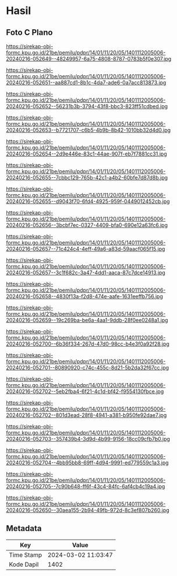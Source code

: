 # Hasil

## Foto C Plano

https://sirekap-obj-formc.kpu.go.id/21be/pemilu/pdpr/14/01/11/20/05/1401112005006-20240216-052649--48249957-6a75-4808-8787-0783b5f0e307.jpg

https://sirekap-obj-formc.kpu.go.id/21be/pemilu/pdpr/14/01/11/20/05/1401112005006-20240216-052651--aa887cd1-8b1c-4da7-ade6-0a7acc813873.jpg

https://sirekap-obj-formc.kpu.go.id/21be/pemilu/pdpr/14/01/11/20/05/1401112005006-20240216-052652--56231b3b-3794-43f8-bbc3-823ff51cdbed.jpg

https://sirekap-obj-formc.kpu.go.id/21be/pemilu/pdpr/14/01/11/20/05/1401112005006-20240216-052653--b7721707-c6b5-4b9b-8b42-1010bb32d4d0.jpg

https://sirekap-obj-formc.kpu.go.id/21be/pemilu/pdpr/14/01/11/20/05/1401112005006-20240216-052654--2d9e446e-83c1-44ae-907f-eb7f7881cc31.jpg

https://sirekap-obj-formc.kpu.go.id/21be/pemilu/pdpr/14/01/11/20/05/1401112005006-20240216-052655--7cbbc129-765b-42c1-a4b2-60bfe7d87d8b.jpg

https://sirekap-obj-formc.kpu.go.id/21be/pemilu/pdpr/14/01/11/20/05/1401112005006-20240216-052655--d9043f70-6fd4-4925-959f-0449012452cb.jpg

https://sirekap-obj-formc.kpu.go.id/21be/pemilu/pdpr/14/01/11/20/05/1401112005006-20240216-052656--3bcbf7ec-0327-4409-bfa0-690e12a63fc6.jpg

https://sirekap-obj-formc.kpu.go.id/21be/pemilu/pdpr/14/01/11/20/05/1401112005006-20240216-052657--71c424c4-4eff-49a6-a83d-59aacf065f15.jpg

https://sirekap-obj-formc.kpu.go.id/21be/pemilu/pdpr/14/01/11/20/05/1401112005006-20240216-052657--3c1f682c-3a47-4dd1-aaca-87c7dce14913.jpg

https://sirekap-obj-formc.kpu.go.id/21be/pemilu/pdpr/14/01/11/20/05/1401112005006-20240216-052658--4830f13a-f2d8-474e-aafe-1631eeffb756.jpg

https://sirekap-obj-formc.kpu.go.id/21be/pemilu/pdpr/14/01/11/20/05/1401112005006-20240216-052659--19c269ba-be6a-4aa1-9ddb-28f0ee0248a1.jpg

https://sirekap-obj-formc.kpu.go.id/21be/pemilu/pdpr/14/01/11/20/05/1401112005006-20240216-052700--6b36f334-267d-47d0-98cc-b4e3f0a92f28.jpg

https://sirekap-obj-formc.kpu.go.id/21be/pemilu/pdpr/14/01/11/20/05/1401112005006-20240216-052701--80890920-c74c-455c-8d21-5b2da32f67cc.jpg

https://sirekap-obj-formc.kpu.go.id/21be/pemilu/pdpr/14/01/11/20/05/1401112005006-20240216-052702--5eb2fba4-6f21-4c1d-bf42-f9554130fbce.jpg

https://sirekap-obj-formc.kpu.go.id/21be/pemilu/pdpr/14/01/11/20/05/1401112005006-20240216-052702--801d3ead-28f8-4941-a381-b950fe92dae7.jpg

https://sirekap-obj-formc.kpu.go.id/21be/pemilu/pdpr/14/01/11/20/05/1401112005006-20240216-052703--357439b4-3d9d-4b99-9156-18cc09cfb7b0.jpg

https://sirekap-obj-formc.kpu.go.id/21be/pemilu/pdpr/14/01/11/20/05/1401112005006-20240216-052704--4bb95bb8-69ff-4d94-9991-ed779559c1a3.jpg

https://sirekap-obj-formc.kpu.go.id/21be/pemilu/pdpr/14/01/11/20/05/1401112005006-20240216-052705--7c90b648-ff6f-43c4-84fc-6af4cb4c19a4.jpg

https://sirekap-obj-formc.kpu.go.id/21be/pemilu/pdpr/14/01/11/20/05/1401112005006-20240216-052650--30aea155-2b94-49fb-972d-8c3ef807b260.jpg


## Metadata

| Key        | Value               |
| ---------- | ------------------- |
| Time Stamp | 2024-03-02 11:03:47 |
| Kode Dapil | 1402                |



